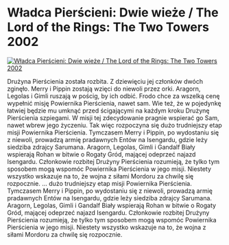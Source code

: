 Władca Pierścieni: Dwie wieże / The Lord of the Rings: The Two Towers 2002 
=============
[![Władca Pierścieni: Dwie wieże / The Lord of the Rings: The Two Towers 2002 ](http://vidos.pl/images/player.gif)](http://vidos.pl/wladca-pierscieni-dwie-wieze-the-lord-of-the-rings-the-two-towers-2002)

 Drużyna Pierścienia została rozbita. Z dziewięciu jej członków dwóch zginęło. Merry i Pippin zostają wzięci do niewoli przez orki. Aragorn, Legolas i Gimli ruszają w pościg, by ich odbić. Frodo chce za wszelką cenę wypełnić misję Powiernika Pierścienia, nawet sam. Wie też, że w pojedynkę łatwiej będzie mu umknąć przed ścigającymi na każdym kroku Drużynę Pierścienia szpiegami. W misji tej zdecydowanie pragnie wspierać go Sam, nawet wbrew jego życzeniu. Tak więc rozpoczyna się dużo trudniejszy etap misji Powiernika Pierścienia. Tymczasem Merry i Pippin, po wydostaniu się z niewoli, prowadzą armię pradawnych Entów na Isengardu, gdzie leży siedziba zdrajcy Sarumana. Aragorn, Legolas, Gimli i Gandalf Biały wspierają Rohan w bitwie o Rogaty Gród, mającej odeprzeć najazd Isengardu. Członkowie rozbitej Drużyny Pierścienia rozumieją, że tylko tym sposobem mogą wspomóc Powiernika Pierścienia w jego misji. Niestety wszystko wskazuje na to, że wojna z siłami Mordoru za chwilę się rozpocznie.  ... dużo trudniejszy etap misji Powiernika Pierścienia. Tymczasem Merry i Pippin, po wydostaniu się z niewoli, prowadzą armię pradawnych Entów na Isengardu, gdzie leży siedziba zdrajcy Sarumana. Aragorn, Legolas, Gimli i Gandalf Biały wspierają Rohan w bitwie o Rogaty Gród, mającej odeprzeć najazd Isengardu. Członkowie rozbitej Drużyny Pierścienia rozumieją, że tylko tym sposobem mogą wspomóc Powiernika Pierścienia w jego misji. Niestety wszystko wskazuje na to, że wojna z siłami Mordoru za chwilę się rozpocznie.
